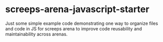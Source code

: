 # screeps-arena-javascript-starter

Just some simple example code demonstrating one way to organize files and code
in JS for screeps arena to improve code reusability and maintainability across arenas.